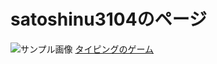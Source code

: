 # satoshinu3104のページ




<img src="sample.jpg" alt="サンプル画像">
<a href="/typing_game" >タイピングのゲーム</a>


